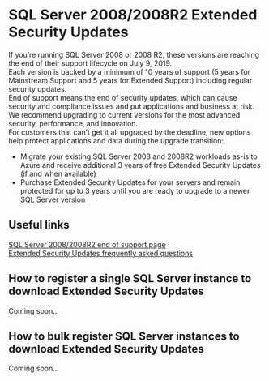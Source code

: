 # SQL Server 2008/2008R2 Extended Security Updates
If you’re running SQL Server 2008 or 2008 R2, these versions are reaching the end of their support lifecycle on July 9, 2019.      
Each version is backed by a minimum of 10 years of support (5 years for Mainstream Support and 5 years for Extended Support) including regular security updates.      
End of support means the end of security updates, which can cause security and compliance issues and put applications and business at risk.      
We recommend upgrading to current versions for the most advanced security, performance, and innovation.      
For customers that can’t get it all upgraded by the deadline, new options help protect applications and data during the upgrade transition:     
-  Migrate your existing SQL Server 2008 and 2008R2 workloads as-is to Azure and receive additional 3 years of free Extended Security Updates (if and when available)
-  Purchase Extended Security Updates for your servers and remain protected for up to 3 years until you are ready to upgrade to a newer SQL Server version

## Useful links
[SQL Server 2008/2008R2 end of support page](https://aka.ms/sqleos)     
[Extended Security Updates frequently asked questions](https://aka.ms/sqleosfaq)     

## How to register a single SQL Server instance to download Extended Security Updates
Coming soon...

## How to bulk register SQL Server instances to download Extended Security Updates
Coming soon...
